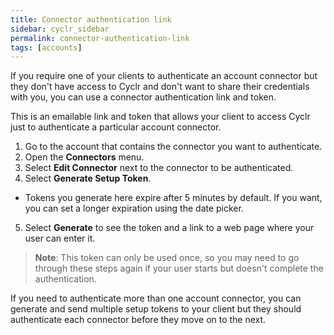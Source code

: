 ```yaml
---
title: Connector authentication link
sidebar: cyclr_sidebar
permalink: connector-authentication-link
tags: [accounts]
---
```


If you require one of your clients to authenticate an account connector but they don't have access to Cyclr and don't want to share their credentials with you, you can use a connector authentication link and token.

This is an emailable link and token that allows your client to access Cyclr just to authenticate a particular account connector.

1.  Go to the account that contains the connector you want to authenticate.
2.  Open the **Connectors** menu.
3.  Select **Edit Connector** next to the connector to be authenticated.
4.  Select **Generate Setup Token**.
  *  Tokens you generate here expire after 5 minutes by default.  If you want, you can set a longer expiration using the date picker.
5.  Select **Generate** to see the token and a link to a web page where your user can enter it.

> **Note**: This token can only be used once, so you may need to go through these steps again if your user starts but doesn't complete the authentication.

If you need to authenticate more than one account connector, you can generate and send multiple setup tokens to your client but they should authenticate each connector before they move on to the next.
